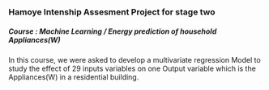 ### Hamoye Intenship Assesment Project for stage two
 ##### Course : Machine Learning / Energy prediction of household Appliances(W)
 
In this course, we were asked to develop a multivariate regression 
Model to study the effect of 29 inputs variables on one
Output variable which is the Appliances(W) in a residential building. 
